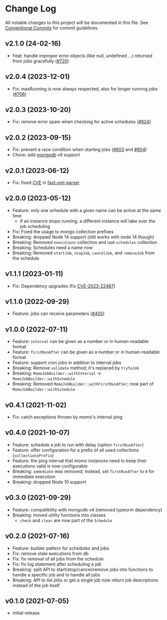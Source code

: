 # Change Log

All notable changes to this project will be documented in this file.
See [Conventional Commits](https://conventionalcommits.org) for commit guidelines.


## v2.1.0 (24-02-16)
- Feat: handle improper error objects (like null, undefined ...) returned from jobs gracefully ([#720](https://github.com/TNG/momo-scheduler/issues/720))

## v2.0.4 (2023-12-01)
- Fix: maxRunning is now always respected, also for longer running jobs ([#706](https://github.com/TNG/momo-scheduler/issues/706))

## v2.0.3 (2023-10-20)
- Fix: remove error spam when checking for active schedules ([#624](https://github.com/TNG/momo-scheduler/issues/624))

## v2.0.2 (2023-09-15)
- Fix: prevent a race condition when starting jobs ([#603](https://github.com/TNG/momo-scheduler/issues/603) and [#604](https://github.com/TNG/momo-scheduler/issues/604))
- Chore: add [mongodb](https://www.npmjs.com/package/mongodb) v6 support

## v2.0.1 (2023-06-12)
- Fix: fixed [CVE](https://github.com/advisories/GHSA-6w63-h3fj-q4vw) in [fast-xml-parser](https://www.npmjs.com/package/fast-xml-parser)

## v2.0.0 (2023-05-12)
- Feature: only one schedule with a given name can be active at the same time
  - if an instance stops running, a different instance will take over the job scheduling
- Fix: Fixed the usage to mongo collection prefixes
- Breaking: dropped Node 14 support (still works with node 14 though)
- Breaking: Removed `executions` collection and use `schedules` collection
- Breaking: Schedules need a name now
- Breaking: Removed `startJob`, `stopJob`, `cancelJob`, and `removeJob` from the schedule

## v1.1.1 (2023-01-11)
- Fix: Dependency upgrades (fix [CVE-2023-22467](https://github.com/moment/luxon/security/advisories/GHSA-3xq5-wjfh-ppjc))

## v1.1.0 (2022-09-29)
- Feature: jobs can receive parameters ([#405](https://github.com/TNG/momo-scheduler/issues/405))

## v1.0.0 (2022-07-11)
- Feature: `interval` can be given as a number or in human-readable format
- Feature: `firstRunAfter` can be given as a number or in human-readable format
- Feature: support cron jobs in addition to interval jobs
- Breaking: Remove `validate` method; it's replaced by `tryToJob`
- Breaking: `MomoJobBuilder::withInterval` -> `MomoJobBuilder::withSchedule`
- Breaking: Removed `MomoJobBuilder::withFirstRunAfter`; now part of `MomoJobBuilder::withSchedule`

## v0.4.1 (2021-11-02)
- Fix: catch exceptions thrown by momo's internal ping

## v0.4.0 (2021-10-07)
- Feature: schedule a job to run with delay (option `firstRunAfter`)
- Feature: offer configuration for a prefix of all used collections (`collectionsPrefix`)
- Feature: the ping interval that momo instances need to keep their executions valid is now configurable
- Breaking: `immediate` was removed; instead, set `firstRunAfter` to `0` for immediate execution
- Breaking: dropped Node 10 support

## v0.3.0 (2021-09-29)
- Feature: compatibility with mongodb v4 (removed typeorm dependency)
- Breaking: moved utility functions into classes
    - `check` and `clear` are now part of the `Schedule`

## v0.2.0 (2021-07-16)
- Feature: builder pattern for schedules and jobs
- Fix: remove stale executions from db
- Fix: fix removal of all jobs from the schedule
- Fix: fix log statement after scheduling a job
- Breaking: split API to start/stop/cancel/remove jobs into functions to handle a specific job and to handle all jobs
- Breaking: API to list jobs or get a single job now return job descriptions instead of the job itself

## v0.1.0 (2021-07-05)
- initial release

